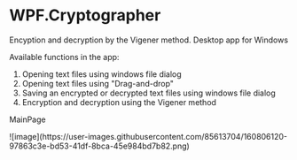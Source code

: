# WPF.Cryptographer
Encyption and decryption by the Vigener method. Desktop app for Windows

Available functions in the app:
 1) Opening text files using windows file dialog
 2) Opening text files using "Drag-and-drop"
 3) Saving an encrypted or decrypted text files using windows file dialog
 4) Encryption and decryption using the Vigener method

   MainPage
  </h1>
![image](https://user-images.githubusercontent.com/85613704/160806120-97863c3e-bd53-41df-8bca-45e984bd7b82.png)
